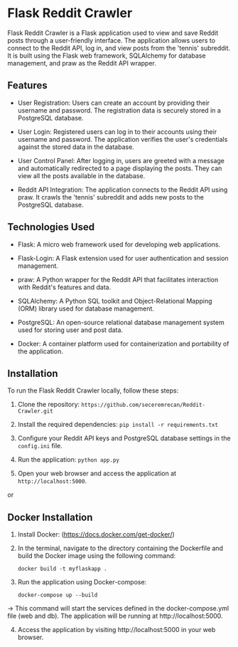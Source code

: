 
# Flask Reddit Crawler

Flask Reddit Crawler is a Flask application used to view and save Reddit posts through a user-friendly interface. The application allows users to connect to the Reddit API, log in, and view posts from the 'tennis' subreddit. It is built using the Flask web framework, SQLAlchemy for database management, and praw as the Reddit API wrapper.

## Features

- User Registration: Users can create an account by providing their username and password. The registration data is securely stored in a PostgreSQL database.

- User Login: Registered users can log in to their accounts using their username and password. The application verifies the user's credentials against the stored data in the database.

- User Control Panel: After logging in, users are greeted with a message and automatically redirected to a page displaying the posts. They can view all the posts available in the database.

- Reddit API Integration: The application connects to the Reddit API using praw. It crawls the 'tennis' subreddit and adds new posts to the PostgreSQL database. 

## Technologies Used

- Flask: A micro web framework used for developing web applications.

- Flask-Login: A Flask extension used for user authentication and session management.

- praw: A Python wrapper for the Reddit API that facilitates interaction with Reddit's features and data.

- SQLAlchemy: A Python SQL toolkit and Object-Relational Mapping (ORM) library used for database management.

- PostgreSQL: An open-source relational database management system used for storing user and post data.

- Docker: A container platform used for containerization and portability of the application.

## Installation

To run the Flask Reddit Crawler locally, follow these steps:

1. Clone the repository: `https://github.com/seceremrecan/Reddit-Crawler.git`

2. Install the required dependencies:  `pip install -r requirements.txt`

3. Configure your Reddit API keys and PostgreSQL database settings in the `config.ini` file.

4. Run the application: `python app.py`

5. Open your web browser and access the application at `http://localhost:5000`.

or

## Docker Installation

1. Install Docker: (https://docs.docker.com/get-docker/)

2. In the terminal, navigate to the directory containing the Dockerfile and build the Docker image using the following command:
      
    `docker build -t myflaskapp .`
    
3. Run the application using Docker-compose:

   ```shell
   docker-compose up --build
   
  -> This command will start the services defined in the docker-compose.yml file (web and db). The application will be running at http://localhost:5000.

4. Access the application by visiting http://localhost:5000 in your web browser.

